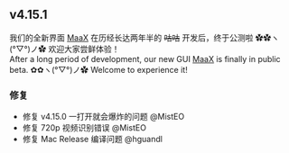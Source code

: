 ## v4.15.1

我们的全新界面 [MaaX](https://github.com/MaaAssistantArknights/MaaX/releases/latest) 在历经长达两年半的 ~~咕咕~~ 开发后，终于公测啦 ✿✿ヽ(°▽°)ノ✿ 欢迎大家尝鲜体验！  
After a long period of development, our new GUI [MaaX](https://github.com/MaaAssistantArknights/MaaX/releases/latest) is finally in public beta. ✿✿ヽ(°▽°)ノ✿ Welcome to experience it!

### 修复

- 修复 v4.15.0 一打开就会爆炸的问题 @MistEO
- 修复 720p 视频识别错误 @MistEO
- 修复 Mac Release 编译问题 @hguandl
